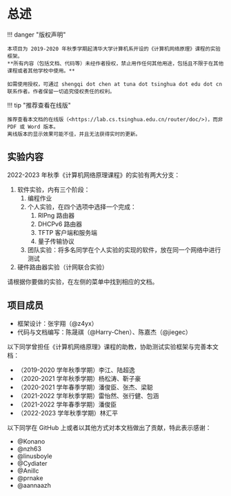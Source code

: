# 总述

!!! danger "版权声明"

    本项目为 2019-2020 年秋季学期起清华大学计算机系开设的《计算机网络原理》课程的实验框架。
    **所有内容（包括文档、代码等）未经作者授权，禁止用作任何其他用途，包括且不限于在其他课程或者其他学校中使用。**
    
    如需使用授权，可通过 shengqi dot chen at tuna dot tsinghua dot edu dot cn 联系作者。作者保留一切追究侵权责任的权利。

!!! tip "推荐查看在线版"

    推荐查看本文档的在线版（<https://lab.cs.tsinghua.edu.cn/router/doc/>)，而非 PDF 或 Word 版本。
    离线版本的显示效果可能不佳，并且无法获得实时的更新。

## 实验内容

2022-2023 年秋季《计算机网络原理课程》的实验有两大分支：

1. 软件实验，内有三个阶段：
    1. 编程作业
    2. 个人实验，在四个选项中选择一个完成：
        1. RIPng 路由器
        2. DHCPv6 路由器
        3. TFTP 客户端和服务端
        4. 量子传输协议
    3. 团队实验：将多名同学在个人实验的实现的软件，放在同一个网络中进行测试
2. 硬件路由器实验（计网联合实验）

请根据你要做的实验，在左侧的菜单中找到相应的文档。

## 项目成员

* 框架设计：张宇翔（@z4yx）
* 代码与文档编写：陈晟祺（@Harry-Chen）、陈嘉杰（@jiegec）

以下同学曾担任《计算机网络原理》课程的助教，协助测试实验框架与完善本文档：

* （2019-2020 学年秋季学期）李江、陆超逸
* （2020-2021 学年秋季学期）杨松涛、靳子豪
* （2020-2021 学年春季学期）潘俊臣、张杰、梁聪
* （2021-2022 学年秋季学期）雷怡然、张行健、包涵
* （2021-2022 学年春季学期）潘俊臣
* （2022-2023 学年秋季学期）林汇平

以下同学在 GitHub 上或者以其他方式对本文档做出了贡献，特此表示感谢：

* @Konano
* @nzh63
* @linusboyle
* @Cydiater
* @Anillc
* @prnake
* @aannaazh
